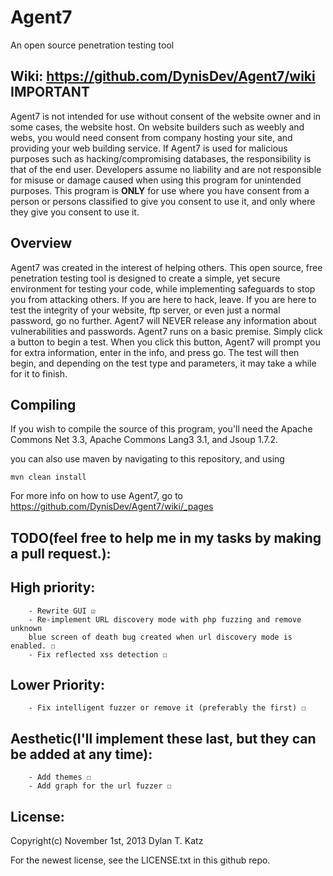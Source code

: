 Agent7
======
An open source penetration testing tool

Wiki: https://github.com/DynisDev/Agent7/wiki  
**IMPORTANT**
  --------
  Agent7 is not intended for use without consent of the website owner and in some cases, the website host. On website builders such as weebly and webs, you would need consent from company hosting your site, and providing your web building service. If Agent7 is used for malicious purposes such as hacking/compromising databases, the responsibility is that of the end user. Developers assume no liability and are not responsible for misuse or damage caused when using this program for unintended purposes. This program is **ONLY** for use where you have consent from a person or persons classified to give you consent to use it, and only where they give you consent to use it.

**Overview**
 --------
Agent7 was created in the interest of helping others. This open source, free penetration testing tool is designed to create a simple, yet secure environment for testing your code, while implementing safeguards to stop you from attacking others. If you are here to hack, leave. If you are here to test the integrity of your website, ftp server, or even just a normal password, go no further. Agent7 will NEVER release any information about vulnerabilities and passwords. Agent7 runs on a basic premise. Simply click a button to begin a test. When you click this button, Agent7 will prompt you for extra information, enter in the info, and press go. The test will then begin, and depending on the test type and parameters, it may take a while for it to finish.  


**Compiling**
 -----------
If you wish to compile the source of this program, you'll need the Apache Commons Net 3.3, Apache Commons Lang3 3.1, and Jsoup 1.7.2.
    
you can also use maven by navigating to this repository, and using 
    
    mvn clean install
    
    
For more info on how to use Agent7, go to https://github.com/DynisDev/Agent7/wiki/_pages  



**TODO**(feel free to help me in my tasks by making a pull request.):
 ------
   High priority:  
   -------------- 
        - Rewrite GUI ☑   
        - Re-implement URL discovery mode with php fuzzing and remove unknown  
        blue screen of death bug created when url discovery mode is enabled. ☐   
        - Fix reflected xss detection ☐   
   Lower Priority:  
   --------------  
        - Fix intelligent fuzzer or remove it (preferably the first) ☐   
   Aesthetic(I'll implement these last, but they can be added at any time):
   -------------- 
        - Add themes ☐   
        - Add graph for the url fuzzer ☐   
        
        

**License:**
  ----
  Copyright(c) November 1st, 2013 Dylan T. Katz
  
  For the newest license, see the LICENSE.txt in this github repo.
